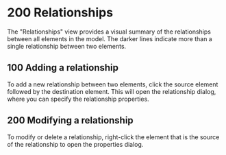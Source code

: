 # 200 Relationships

The "Relationships" view provides a visual summary of the relationships between all elements in the model. The darker lines indicate more than a single relationship between two elements.

## 100 Adding a relationship
To add a new relationship between two elements, click the source element followed by the destination element. This will open the relationship dialog, where you can specify the relationship properties.

## 200 Modifying a relationship
To modify or delete a relationship, right-click the element that is the source of the relationship to open the properties dialog.
